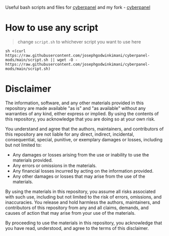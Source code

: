 Useful bash scripts and files for [cyberpanel](https://github.com/usmannasir/cyberpanel/tree/stable) and my fork - [cyberpanel](https://github.com/josephgodwinkimani/cyberpanel)

# How to use any script

> change `script.sh` to whichever script you want to use here

```
sh <(curl https://raw.githubusercontent.com/josephgodwinkimani/cyberpanel-mods/main/script.sh || wget -O - https://raw.githubusercontent.com/josephgodwinkimani/cyberpanel-mods/main/script.sh)
```

# Disclaimer

The information, software, and any other materials provided in this repository are made available "as is" and "as available" without any warranties of any kind, either express or implied. By using the contents of this repository, you acknowledge that you are doing so at your own risk.

You understand and agree that the authors, maintainers, and contributors of this repository are not liable for any direct, indirect, incidental, consequential, special, punitive, or exemplary damages or losses, including but not limited to:

- Any damages or losses arising from the use or inability to use the materials provided.
- Any errors or omissions in the materials.
- Any financial losses incurred by acting on the information provided.
- Any other damages or losses that may arise from the use of the materials.

By using the materials in this repository, you assume all risks associated with such use, including but not limited to the risk of errors, omissions, and inaccuracies. You release and hold harmless the authors, maintainers, and contributors of this repository from any and all claims, demands, and causes of action that may arise from your use of the materials.

By proceeding to use the materials in this repository, you acknowledge that you have read, understood, and agree to the terms of this disclaimer.
